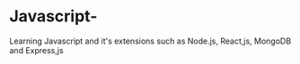 # Javascript-
Learning Javascript and it's extensions such as Node.js, React,js, MongoDB and Express,js
